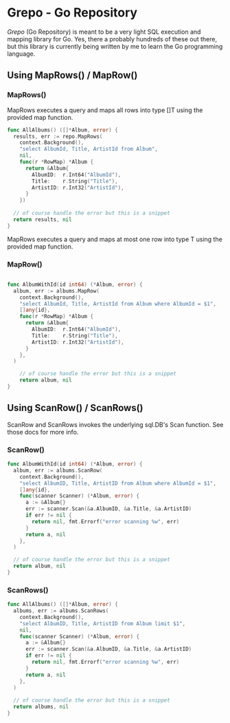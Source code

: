 # Grepo - Go Repository

*Grepo* (Go Repository) is meant to be a very light SQL execution and mapping library for Go.
Yes, there a probably hundreds of these out there, but this library is currently 
being written by me to learn the Go programming language.

## Using MapRows() / MapRow()

### MapRows()
MapRows executes a query and maps all rows into type []T using the provided map function.
```go
func AllAlbums() ([]*Album, error) {
  results, err := repo.MapRows(
    context.Background(),
    "select AlbumId, Title, ArtistId from Album",
    nil,
    func(r *RowMap) *Album {
      return &Album{
        AlbumID:  r.Int64("AlbumId"),
        Title:    r.String("Title"),
        ArtistID: r.Int32("ArtistId"),
      }
    })
  
  // of course handle the error but this is a snippet    
  return results, nil
}
```
MapRows executes a query and maps at most one row into type T using the provided map function.
### MapRow()
```go

func AlbumWithId(id int64) (*Album, error) {
  album, err := albums.MapRow(
    context.Background(),
    "select AlbumId, Title, ArtistId from Album where AlbumId = $1",
    []any{id},
    func(r *RowMap) *Album {
      return &Album{
        AlbumID:  r.Int64("AlbumId"),
        Title:    r.String("Title"),
        ArtistID: r.Int32("ArtistId"),
      }
    },
  )

    // of course handle the error but this is a snippet  
    return album, nil
}

```

## Using ScanRow() / ScanRows()
ScanRow and ScanRows invokes the underlying sql.DB's Scan function. See
those docs for more info.
### ScanRow()
```go
func AlbumWithId(id int64) (*Album, error) {
  album, err := albums.ScanRow(
    context.Background(),
    "select AlbumID, Title, ArtistID from Album where AlbumId = $1",
    []any{id},
    func(scanner Scanner) (*Album, error) {
      a := &Album{}
      err := scanner.Scan(&a.AlbumID, &a.Title, &a.ArtistID)
      if err != nil {
        return nil, fmt.Errorf("error scanning %w", err)
      }
      return a, nil
    },
  )

  // of course handle the error but this is a snippet  
  return album, nil    
}
```
### ScanRows()
```go
func AllAlbums() ([]*Album, error) {
  albums, err := albums.ScanRows(
    context.Background(),
    "select AlbumID, Title, ArtistID from Album limit $1",
    nil,
    func(scanner Scanner) (*Album, error) {
      a := &Album{}
      err := scanner.Scan(&a.AlbumID, &a.Title, &a.ArtistID)
      if err != nil {
        return nil, fmt.Errorf("error scanning %w", err)
      }
      return a, nil
    },
  )
  
  // of course handle the error but this is a snippet
  return albums, nil
}  
```
